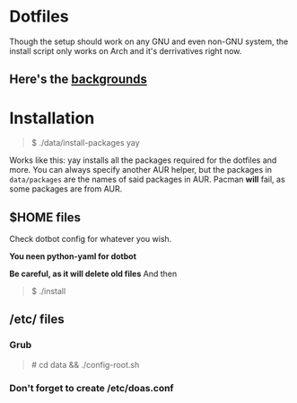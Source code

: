 # Dotfiles

Though the setup should work on any GNU and even non-GNU system, the install script only works on Arch and it's derrivatives right now.

## Here's the [backgrounds](backgrounds.md)

# Installation

> $ ./data/install-packages yay

Works like this: yay installs all the packages required for the dotfiles and more. You can always specify another AUR helper, but the packages in `data/packages` are the names of said packages in AUR. Pacman **will** fail, as some packages are from AUR.

## $HOME files

Check dotbot config for whatever you wish.

**You neen python-yaml for dotbot**

**Be careful, as it will delete old files**
And then

> $ ./install

## /etc/ files

### Grub

> \# cd data && ./config-root.sh

### Don't forget to create /etc/doas.conf
